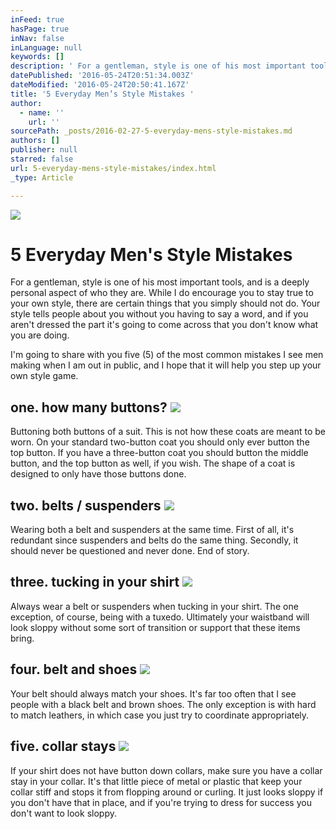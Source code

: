 ```yaml
---
inFeed: true
hasPage: true
inNav: false
inLanguage: null
keywords: []
description: ' For a gentleman, style is one of his most important tools, and is a deeply personal aspect of who they are. While I do encourage you to stay true to your own style, there are certain things that you simply should not do. Your style tells people about you without you having to say a word, and if you aren’t dressed the part it’s going to come across that you don’t know what you are doing.'
datePublished: '2016-05-24T20:51:34.003Z'
dateModified: '2016-05-24T20:50:41.167Z'
title: '5 Everyday Men’s Style Mistakes '
author:
  - name: ''
    url: ''
sourcePath: _posts/2016-02-27-5-everyday-mens-style-mistakes.md
authors: []
publisher: null
starred: false
url: 5-everyday-mens-style-mistakes/index.html
_type: Article

---
```

![](https://the-grid-user-content.s3-us-west-2.amazonaws.com/fe8be45c-44ef-4bd3-94e9-6d2a32b800ee.jpg)

# 5 Everyday Men's Style Mistakes 

For a gentleman, style is one of his most important tools, and is a deeply personal aspect of who they are. While I do encourage you to stay true to your own style, there are certain things that you simply should not do. Your style tells people about you without you having to say a word, and if you aren't dressed the part it's going to come across that you don't know what you are doing.

I'm going to share with you five (5) of the most common mistakes I see men making when I am out in public, and I hope that it will help you step up your own style game. 

## one. how many buttons? ![](https://the-grid-user-content.s3-us-west-2.amazonaws.com/072bf516-f3f9-430e-9d19-5deefe560acf.jpg)

Buttoning both buttons of a suit. This is not how these coats are meant to be worn. On your standard two-button coat you should only ever button the top button. If you have a three-button coat you should button the middle button, and the top button as well, if you wish. The shape of a coat is designed to only have those buttons done.​ 

## two. belts / suspenders ![](https://the-grid-user-content.s3-us-west-2.amazonaws.com/d3ea5382-851c-483d-89a5-cae09c66c3ef.jpg)

Wearing both a belt and suspenders at the same time. First of all, it's redundant since suspenders and belts do the same thing. Secondly, it should never be questioned and never done. End of story. 

## three. tucking in your shirt ![](https://the-grid-user-content.s3-us-west-2.amazonaws.com/b912009f-dd3a-4790-9977-3363a87daf89.jpg)

Always wear a belt or suspenders when tucking in your shirt. The one exception, of course, being with a tuxedo. Ultimately your waistband will look sloppy without some sort of transition or support that these items bring. 

## four. belt and shoes ![](https://the-grid-user-content.s3-us-west-2.amazonaws.com/ceeadad0-598e-40fc-9e5a-91573c19f46a.jpg)

Your belt should always match your shoes. It's far too often that I see people with a black belt and brown shoes. The only exception is with hard to match leathers, in which case you just try to coordinate appropriately. 

## five. collar stays ![](https://the-grid-user-content.s3-us-west-2.amazonaws.com/984d12eb-4f2f-4e98-b280-c00c6f4d75f5.JPG)

If your shirt does not have button down collars, make sure you have a collar stay in your collar. It's that little piece of metal or plastic that keep your collar stiff and stops it from flopping around or curling. It just looks sloppy if you don't have that in place, and if you're trying to dress for success you don't want to look sloppy.